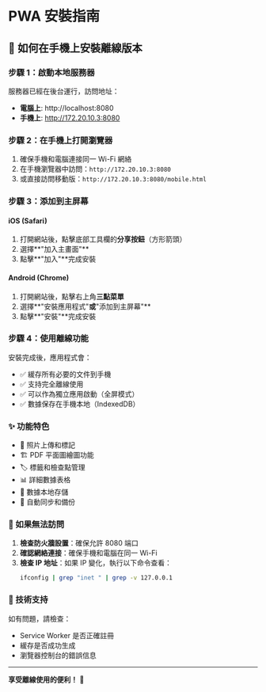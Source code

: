 # PWA 安裝指南

## 📱 如何在手機上安裝離線版本

### 步驟 1：啟動本地服務器

服務器已經在後台運行，訪問地址：
- **電腦上**: http://localhost:8080
- **手機上**: http://172.20.10.3:8080

### 步驟 2：在手機上打開瀏覽器

1. 確保手機和電腦連接同一 Wi-Fi 網絡
2. 在手機瀏覽器中訪問：`http://172.20.10.3:8080`
3. 或直接訪問移動版：`http://172.20.10.3:8080/mobile.html`

### 步驟 3：添加到主屏幕

#### iOS (Safari)
1. 打開網站後，點擊底部工具欄的**分享按鈕**（方形箭頭）
2. 選擇**"加入主畫面"**
3. 點擊**"加入"**完成安裝

#### Android (Chrome)
1. 打開網站後，點擊右上角**三點菜單**
2. 選擇**"安裝應用程式"**或**"添加到主屏幕"**
3. 點擊**"安裝"**完成安裝

### 步驟 4：使用離線功能

安裝完成後，應用程式會：
- ✅ 緩存所有必要的文件到手機
- ✅ 支持完全離線使用
- ✅ 可以作為獨立應用啟動（全屏模式）
- ✅ 數據保存在手機本地（IndexedDB）

### ✨ 功能特色

- 📸 照片上傳和標記
- 🏗️ PDF 平面圖繪圖功能
- 🏷️ 標籤和檢查點管理
- 📊 詳細數據表格
- 💾 數據本地存儲
- 🔄 自動同步和備份

### 🔧 如果無法訪問

1. **檢查防火牆設置**：確保允許 8080 端口
2. **確認網絡連接**：確保手機和電腦在同一 Wi-Fi
3. **檢查 IP 地址**：如果 IP 變化，執行以下命令查看：
   ```bash
   ifconfig | grep "inet " | grep -v 127.0.0.1
   ```

### 📝 技術支持

如有問題，請檢查：
- Service Worker 是否正確註冊
- 緩存是否成功生成
- 瀏覽器控制台的錯誤信息

---

**享受離線使用的便利！** 🎉

